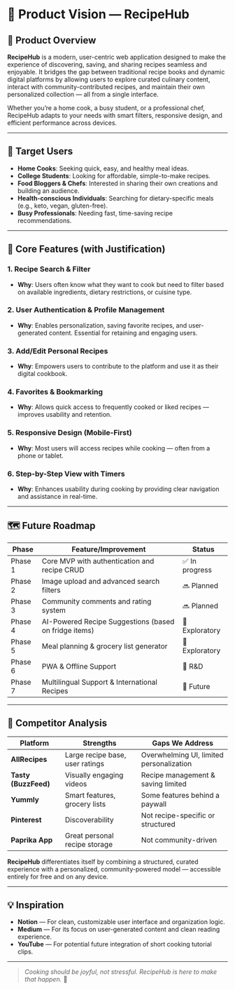 # 📌 Product Vision — RecipeHub

## 🧾 Product Overview

**RecipeHub** is a modern, user-centric web application designed to make the experience of discovering, saving, and sharing recipes seamless and enjoyable. It bridges the gap between traditional recipe books and dynamic digital platforms by allowing users to explore curated culinary content, interact with community-contributed recipes, and maintain their own personalized collection — all from a single interface.

Whether you’re a home cook, a busy student, or a professional chef, RecipeHub adapts to your needs with smart filters, responsive design, and efficient performance across devices.

---

## 🎯 Target Users

- **Home Cooks**: Seeking quick, easy, and healthy meal ideas.
- **College Students**: Looking for affordable, simple-to-make recipes.
- **Food Bloggers & Chefs**: Interested in sharing their own creations and building an audience.
- **Health-conscious Individuals**: Searching for dietary-specific meals (e.g., keto, vegan, gluten-free).
- **Busy Professionals**: Needing fast, time-saving recipe recommendations.

---

## 🚀 Core Features (with Justification)

### 1. **Recipe Search & Filter**
- **Why**: Users often know what they want to cook but need to filter based on available ingredients, dietary restrictions, or cuisine type.

### 2. **User Authentication & Profile Management**
- **Why**: Enables personalization, saving favorite recipes, and user-generated content. Essential for retaining and engaging users.

### 3. **Add/Edit Personal Recipes**
- **Why**: Empowers users to contribute to the platform and use it as their digital cookbook.

### 4. **Favorites & Bookmarking**
- **Why**: Allows quick access to frequently cooked or liked recipes — improves usability and retention.

### 5. **Responsive Design (Mobile-First)**
- **Why**: Most users will access recipes while cooking — often from a phone or tablet.

### 6. **Step-by-Step View with Timers**
- **Why**: Enhances usability during cooking by providing clear navigation and assistance in real-time.

---

## 🗺️ Future Roadmap

| Phase       | Feature/Improvement                            | Status   |
|-------------|------------------------------------------------|----------|
| Phase 1     | Core MVP with authentication and recipe CRUD   | ✅ In progress |
| Phase 2     | Image upload and advanced search filters        | 🔜 Planned |
| Phase 3     | Community comments and rating system            | 🔜 Planned |
| Phase 4     | AI-Powered Recipe Suggestions (based on fridge items) | 🚀 Exploratory |
| Phase 5     | Meal planning & grocery list generator          | 🚀 Exploratory |
| Phase 6     | PWA & Offline Support                           | 🧪 R&D |
| Phase 7     | Multilingual Support & International Recipes    | 🧭 Future |

---

## 🥊 Competitor Analysis

| Platform         | Strengths                                       | Gaps We Address |
|------------------|--------------------------------------------------|-----------------|
| **AllRecipes**   | Large recipe base, user ratings                 | Overwhelming UI, limited personalization |
| **Tasty (BuzzFeed)** | Visually engaging videos                      | Recipe management & saving limited |
| **Yummly**       | Smart features, grocery lists                   | Some features behind a paywall |
| **Pinterest**    | Discoverability                                 | Not recipe-specific or structured |
| **Paprika App**  | Great personal recipe storage                   | Not community-driven |

**RecipeHub** differentiates itself by combining a structured, curated experience with a personalized, community-powered model — accessible entirely for free and on any device.

---

## 💡 Inspiration

- **Notion** — For clean, customizable user interface and organization logic.
- **Medium** — For its focus on user-generated content and clean reading experience.
- **YouTube** — For potential future integration of short cooking tutorial clips.

---

> _Cooking should be joyful, not stressful. RecipeHub is here to make that happen._ 🍲

